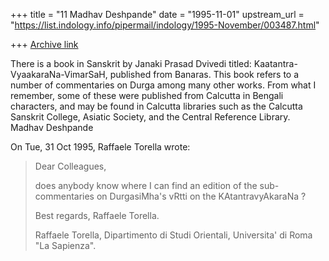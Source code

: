 +++
title = "11 Madhav Deshpande"
date = "1995-11-01"
upstream_url = "https://list.indology.info/pipermail/indology/1995-November/003487.html"

+++
[Archive link](https://list.indology.info/pipermail/indology/1995-November/003487.html)

There is a book in Sanskrit by Janaki Prasad Dvivedi titled: 
Kaatantra-VyaakaraNa-VimarSaH, published from Banaras.  This book refers 
to a number of commentaries on Durga among many other works.  From what I 
remember, some of these were published from Calcutta in Bengali 
characters, and may be found in Calcutta libraries such as the Calcutta 
Sanskrit College, Asiatic Society, and the Central Reference Library.
	Madhav Deshpande

On Tue, 31 Oct 1995, Raffaele Torella wrote:

> Dear Colleagues,
> 
> does anybody know where I can find an edition of the sub-commentaries on
> DurgasiMha's vRtti on the KAtantravyAkaraNa ?
> 
> Best regards,
> Raffaele Torella.
> 
> Raffaele Torella,
> Dipartimento di Studi Orientali,
> Universita' di Roma "La Sapienza".
> 
> 
>  
> 





